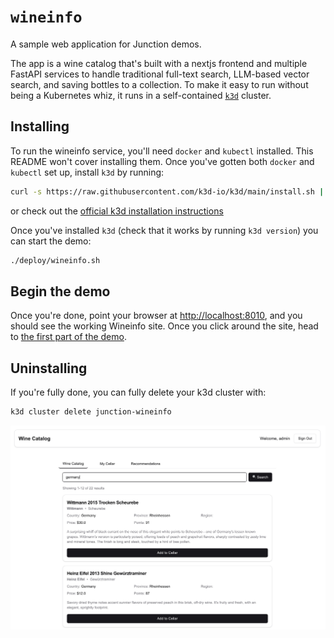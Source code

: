 # `wineinfo`

A sample web application for Junction demos.

The app is a wine catalog that's built with a nextjs frontend and multiple
FastAPI services to handle traditional full-text search, LLM-based
vector search, and saving bottles to a collection. To make it easy to run
without being a Kubernetes whiz, it runs in a self-contained [`k3d`][k3d]
cluster.

## Installing

To run the wineinfo service, you'll need `docker` and `kubectl` installed. This
README won't cover installing them. Once you've gotten both `docker` and
`kubectl` set up, install `k3d` by running:

```bash
curl -s https://raw.githubusercontent.com/k3d-io/k3d/main/install.sh | bash
```

or check out the [official k3d installation instructions][k3d-install]

[k3d]: https://k3d.io/
[k3d-install]: https://k3d.io/v5.7.4/#install-script

Once you've installed `k3d` (check that it works by running `k3d version`) you
can start the demo:

```bash
./deploy/wineinfo.sh
```

## Begin the demo

Once you're done, point your browser at <http://localhost:8010>, and you should
see the working Wineinfo site. Once you click around the site,
head to [the first part of the demo](demo/01_intro.md).

## Uninstalling

If you're fully done, you can fully delete your k3d cluster with:

```bash
k3d cluster delete junction-wineinfo
```

![A screenshot of the demo UI](./demo/images/homepage.jpg)
